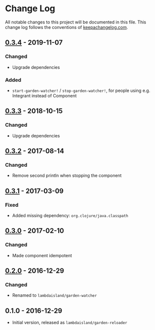 # Change Log
All notable changes to this project will be documented in this file. This change log follows the conventions of [keepachangelog.com](http://keepachangelog.com/).

<!-- ## [Unreleased] -->
<!-- ### Added -->
<!-- ### Changed -->
<!-- ### Fixed -->

## [0.3.4] - 2019-11-07

### Changed

- Upgrade dependencies

### Added

- `start-garden-watcher!` / `stop-garden-watcher!`, for people using e.g.
  Integrant instead of Component

## [0.3.3] - 2018-10-15

### Changed

- Upgrade dependencies

## [0.3.2] - 2017-08-14
### Changed
- Remove second println when stopping the component

## [0.3.1] - 2017-03-09
### Fixed
- Added missing dependency: `org.clojure/java.classpath`

## [0.3.0] - 2017-02-10
### Changed
- Made component idempotent

## [0.2.0] - 2016-12-29
### Changed
- Renamed to `lambdaisland/garden-watcher`

## 0.1.0 - 2016-12-29
- Initial version, released as `lambdaisland/garden-reloader`

[Unreleased]: https://github.com/plexus/garden-watcher/compare/v0.3.4...HEAD
[0.3.4]: https://github.com/plexus/garden-watcher/compare/v0.3.3...v0.3.4
[0.3.3]: https://github.com/plexus/garden-watcher/compare/v0.3.2...v0.3.3
[0.3.2]: https://github.com/plexus/garden-watcher/compare/v0.3.1...v0.3.2
[0.3.1]: https://github.com/plexus/garden-watcher/compare/v0.3.0...v0.3.1
[0.3.0]: https://github.com/plexus/garden-watcher/compare/v0.2.0...v0.3.0
[0.2.0]: https://github.com/plexus/garden-watcher/compare/v0.1.0...v0.2.0
